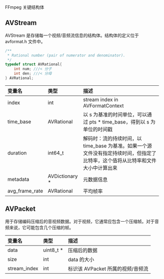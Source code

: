 FFmpeg 关键结构体

## AVStream

AVStream 是存储每一个视频/音频流信息的结构体。结构体的定义位于 avformat.h 文件中。

```c++
/**
 * Rational number (pair of numerator and denominator).
 */
typedef struct AVRational{
    int num; ///< 分子
    int den; ///< 分母
} AVRational;
```

| 变量名 | 类型 | 描述 |
|:--|:--|:--|
| index |int | stream index in AVFormatContext |
| time_base |AVRational | 以 s 为基准的时间单位，可以通过 pts * time_base，得到以 s 为单位的时间戳 |
| duration |int64_t | 解码时：流的持续时间，以 time_base 为基准。如果一个源文件没有指定持续时间，但指定了比特率，这个值将从比特率和文件大小中计算出来|
| metadata |AVDictionary * | 元数据信息 |
| avg_frame_rate |AVRational | 平均帧率 |

## AVPacket

用于存储编码压缩后的音视频数据。对于视频，它通常应包含一个压缩帧。对于音频来说，它可能包含几个压缩的帧。

| 变量名 | 类型 | 描述 |
|:--|:--|:--|
| data | uint8_t * | 压缩后的数据 |
| size | int | data 的大小 |
| stream_index | int | 标识该 AVPacket 所属的视频/音频流 |

